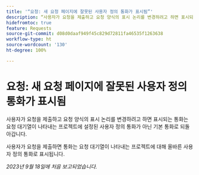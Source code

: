 ```yaml
---
title: '“요청: 새 요청 페이지에 잘못된 사용자 정의 통화가 표시됨”'
description: “사용자가 요청을 제출하고 요청 양식의 표시 논리를 변경하려고 하면 표시되는 통화는 요청 대기열이 나타내는 프로젝트에 설정된 사용자 정의 통화가 아닌 기본 통화로 되돌아갑니다.”
hidefromtoc: true
feature: Requests
source-git-commit: d08d0daaf949f45c829d72811fa46535f1263638
workflow-type: ht
source-wordcount: '130'
ht-degree: 100%

---
```



# 요청: 새 요청 페이지에 잘못된 사용자 정의 통화가 표시됨

사용자가 요청을 제출하고 요청 양식의 표시 논리를 변경하려고 하면 표시되는 통화는 요청 대기열이 나타내는 프로젝트에 설정된 사용자 정의 통화가 아닌 기본 통화로 되돌아갑니다.

사용자가 요청을 제출하면 통화는 요청 대기열이 나타내는 프로젝트에 대해 올바른 사용자 정의 통화로 표시됩니다.

_2023년 9월 18일에 처음 보고되었습니다._
